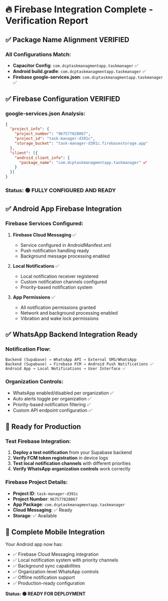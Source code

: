 # 🔥 Firebase Integration Complete - Verification Report

## ✅ **Package Name Alignment VERIFIED**

### **All Configurations Match:**
- **Capacitor Config**: `com.dcptaskmanagmentapp.taskmanager` ✅
- **Android build.gradle**: `com.dcptaskmanagmentapp.taskmanager` ✅
- **Firebase google-services.json**: `com.dcptaskmanagmentapp.taskmanager` ✅

## ✅ **Firebase Configuration VERIFIED**

### **google-services.json Analysis:**
```json
{
  "project_info": {
    "project_number": "967577828067",
    "project_id": "task-manager-d391c",
    "storage_bucket": "task-manager-d391c.firebasestorage.app"
  },
  "client": [{
    "android_client_info": {
      "package_name": "com.dcptaskmanagmentapp.taskmanager" ✅
    }
  }]
}
```

### **Status**: 🟢 **FULLY CONFIGURED AND READY**

## ✅ **Android App Firebase Integration**

### **Firebase Services Configured:**
1. **Firebase Cloud Messaging** ✅
   - Service configured in AndroidManifest.xml
   - Push notification handling ready
   - Background message processing enabled

2. **Local Notifications** ✅
   - Local notification receiver registered
   - Custom notification channels configured
   - Priority-based notification system

3. **App Permissions** ✅
   - All notification permissions granted
   - Network and background processing enabled
   - Vibration and wake lock permissions

## ✅ **WhatsApp Backend Integration Ready**

### **Notification Flow:**
```
Backend (Supabase) → WhatsApp API → External SMS/WhatsApp
Backend (Supabase) → Firebase FCM → Android Push Notifications ✅
Android App → Local Notifications → User Interface ✅
```

### **Organization Controls:**
- WhatsApp enabled/disabled per organization ✅
- Auto alerts toggle per organization ✅
- Priority-based notification filtering ✅
- Custom API endpoint configuration ✅

## 🚀 **Ready for Production**

### **Test Firebase Integration:**
1. **Deploy a test notification** from your Supabase backend
2. **Verify FCM token registration** in device logs
3. **Test local notification channels** with different priorities
4. **Verify WhatsApp organization controls** work correctly

### **Firebase Project Details:**
- **Project ID**: `task-manager-d391c`
- **Project Number**: `967577828067`
- **App Package**: `com.dcptaskmanagmentapp.taskmanager`
- **Cloud Messaging**: ✅ Ready
- **Storage**: ✅ Available

## 📱 **Complete Mobile Integration**

Your Android app now has:
- ✅ Firebase Cloud Messaging integration
- ✅ Local notification system with priority channels
- ✅ Background sync capabilities
- ✅ Organization-level WhatsApp controls
- ✅ Offline notification support
- ✅ Production-ready configuration

**Status: 🟢 READY FOR DEPLOYMENT**
